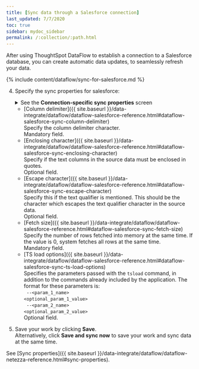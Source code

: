 ```yaml
---
title: [Sync data through a Salesforce connection]
last_updated: 7/7/2020
toc: true
sidebar: mydoc_sidebar
permalink: /:collection/:path.html
---
```

After using ThoughtSpot DataFlow to establish a connection to a Salesforce database, you can create automatic data updates, to seamlessly refresh your data.

{% include content/dataflow/sync-for-salesforce.md %}

4. Specify the sync properties for salesforce:

   <details>
     <summary>See the <strong>Connection-specific sync properties</strong> screen</summary>
     <p><img src="../../images/dataflow-set-sync-properties-draft.png" alt="Enter sync details" /></p></details>

     <!--![Enter connection details]({{ site.baseurl }}/images/dataflow-netezza-sync.png "Enter connection details")-->

   * [Column delimiter]({{ site.baseurl }}/data-integrate/dataflow/dataflow-salesforce-reference.html#dataflow-salesforce-sync-column-delimiter)<br/>Specify the column delimiter character.<br/>Mandatory field.
   * [Enclosing character]({{ site.baseurl }}/data-integrate/dataflow/dataflow-salesforce-reference.html#dataflow-salesforce-sync-enclosing-character)<br/>Specify if the text columns in the source data must be enclosed in quotes.<br/>Optional field.
   * [Escape character]({{ site.baseurl }}/data-integrate/dataflow/dataflow-salesforce-reference.html#dataflow-salesforce-sync-escape-character)<br/>Specify this if the text qualifier is mentioned. This should be the character which escapes the text qualifier character in the source data.<br/>Optional field.
   * [Fetch size]({{ site.baseurl }}/data-integrate/dataflow/dataflow-salesforce-reference.html#dataflow-salesforce-sync-fetch-size)<br/>Specify the number of rows fetched into memory at the same time. If the value is 0, system fetches all rows at the same time.<br/>Mandatory field.
   * [TS load options]({{ site.baseurl }}/data-integrate/dataflow/dataflow-salesforce-reference.html#dataflow-salesforce-sync-ts-load-options)<br/>Specifies the parameters passed with the <code>tsload</code> command, in addition to the commands already included by the application. The format for these parameters is:<br/><code> --&lt;param_1_name&gt; &lt;optional_param_1_value&gt;</code><br/><code> --&lt;param_2_name&gt; &lt;optional_param_2_value&gt;</code><br/>Optional field.

5. Save your work by clicking **Save**.<br/>Alternatively, click **Save and sync now** to save your work and sync data at the same time.

See [Sync properties]({{ site.baseurl }}/data-integrate/dataflow/dataflow-netezza-reference.html#sync-properties).
